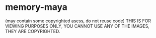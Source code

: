 # memory-maya
(may contain some copyrighted asess, do not reuse code)
THIS IS FOR VIEWING PURPOSES ONLY, YOU CANNOT USE ANY OF THE IMAGES, THEY ARE COPYRIGHTED.
